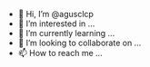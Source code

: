 - 👋 Hi, I’m @agusclcp
- 👀 I’m interested in ...
- 🌱 I’m currently learning ...
- 💞️ I’m looking to collaborate on ...
- 📫 How to reach me ...

<!---
agusclcp/agusclcp is a ✨ special ✨ repository because its `README.md` (this file) appears on your GitHub profile.
You can click the Preview link to take a look at your changes.
--->
